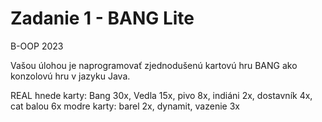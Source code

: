 ﻿# Zadanie 1 - BANG Lite
B-OOP 2023

Vašou úlohou je naprogramovať zjednodušenú kartovú hru BANG ako konzolovú hru v jazyku Java.

REAL hnede karty: Bang 30x, Vedla 15x, pivo 8x, indiáni 2x, dostavník 4x, cat balou 6x
modre karty: barel 2x, dynamit, vazenie 3x
